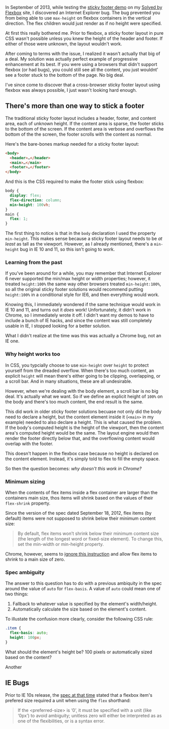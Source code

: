 <!--
{
  "layout": "article",
  "title": "Normalizing Cross-browser Flexbox Issues",
  "draft": true,
  "date": "2014-12-24T11:23:39-08:00",
  "tags": [
    "CSS"
  ]
}
-->

<!--
A. Introduction (explaining the problem)
B. Case Study: sticky footer
   1. Min-height
      a. IE's max-height
   2. Height
      a. min-content inconsistencies
B. What are the inconsistencies?
   1. IE min-height bug
   2. min-content spec changes
      a. How do browsers calculate the height of a flex-item when there is not enough available space?
         i. Flex-basis >> height/width >> ???
        ii. Some browsers use the natural size of the content, and some don't.
   3. IE flex-basis bug
C. Dealing with the inconsistencies
   1. Using height instead of min-height
   2. Using `flex-shrink:1`
   3. Using 0% instead of 0
      a. Using `%` instead of `px` because most minifiers don't seem to strip %
D. Conclusion
   1. Almost every cross-browser issue can be easily worked-around
-->

In September of 2013, while testing the [sticky footer demo](http://philipwalton.github.io/solved-by-flexbox/demos/sticky-footer/) on my [Solved by Flexbox](http://philipwalton.github.io/solved-by-flexbox/) site, I discovered an Internet Explorer bug. The bug prevented you from being able to use `max-height` on flexbox containers in the vertical direction. The flex children would just render as if no height were specified.

At first this really bothered me. Prior to flexbox, a sticky footer layout in pure CSS wasn't possible unless you knew the height of the header and footer. If either of those were unknown, the layout wouldn't work.

After coming to terms with the issue, I realized it wasn't actually that big of a deal. My solution was actually perfect example of progressive enhancement at its best. If you were using a browsers that didn't support flexbox (or had bugs), you could still see all the content, you just wouldnt' see a footer stuck to the bottom of the page. No big deal.

I've since come to discover that a cross-browser sticky footer layout using flexbox was always possible, I just wasn't looking hard enough.

## There's more than one way to stick a footer

The traditional sticky footer layout includes a header, footer, and content area, each of unknown height. If the content area is sparse, the footer sticks to the bottom of the screen. If the content area is verbose and overflows the bottom of the the screen, the footer scrolls with the content as normal.

Here's the bare-bones markup needed for a sticky footer layout:


```html
<body>
  <header>…</header>
  <main>…</main>
  <footer>…</footer>
</body>
```

And this is the CSS required to make the footer stick using flexbox:

```css
body {
  display: flex;
  flex-direction: column;
  min-height: 100vh;
}
main {
  flex: 1;
}
```

The first thing to notice is that in the `body` declaration I used the property `min-height`. This makes sense because a sticky footer layout needs to be *at least* as tall as the viewport. However, as I already mentioned, there's a `min-height` bug in IE 10 and 11, so this isn't going to work.

### Learning from the past

If you've been around for a while, you may remember that Internet Explorer 6 never supported the min/max height or width properties; however, it treated `height:100%` the same way other browsers treated `min-height:100%`, so all the original sticky footer solutions would recommend putting `height:100%` in a conditional style for IE6, and then everything would work.

Knowing this, I immediately wondered if the same technique would work in IE 10 and 11, and turns out it *does* work! Unfortunately, it didn't work in Chrome, so I immediately wrote it off. I didn't want my demos to have to include a bunch of IE hacks, and since the content was still completely usable in IE, I stopped looking for a better solution.

What I didn't realize at the time was this was actually a Chrome bug, not an IE one.

### Why height works too

In CSS, you typcially choose to use `min-height` over `height` to protect yourself from the dreaded overflow. When there's too much content, an explicit `height` will mean there's either going to be clipping, overlapping, or a scroll bar. And in many situations, these are all undesirable.

However, when we're dealing with the body element, a scroll bar is no big deal. It's actually what we want. So if we define an explicit height of `100%` on the body and there's too much content, the end result is the same.

This did work in older sticky footer solutions becuase not only did the body need to declare a height, but the content element inside it (`<main>` in my example) needed to also declare a height. This is what caused the problem. If the body's computed height is the height of the viewport, then the content area's computed height would be the same. The layout engine would then render the footer directly below that, and the overflowing content would overlap with the footer.

This doesn't happen in the flexbox case because no height is declared on the content element. Instead, it's simply told to flex to fill the empty space.

So then the question becomes: *why doesn't this work in Chrome?*

### Minimum sizing

When the contents of flex items inside a flex container are larger than the containers main size, thos items will shrink based on the values of their `flex-shrink` property.

Since the version of the spec dated September 18, 2012, flex items (by default) items were not supposed to shrink below their minimum content size:

> By default, flex items won’t shrink below their minimum content size (the length of the longest word or fixed-size element). To change this, set the min-width or min-height property.

Chrome, however, seems to [ignore this instruction](http://lists.w3.org/Archives/Public/www-style/2014Dec/0249.html) and allow flex items to shrink to a main size of zero.







### Spec ambiguity

The answer to this question has to do with a previous ambiquity in the spec around the value of `auto` for `flex-basis`. A value of `auto` could mean one of two things:

1. Fallback to whatever value is specified by the element's width/height.
2. Automatically calculate the size based on the element's content.

To illustate the confusion more clearly, consider the following CSS rule:

```css
.item {
  flex-basis: auto;
  height: 100px;
}
```

What should the element's height be? 100 pixels or automatically sized based on the content?

Another


## IE Bugs

Prior to IE 10s release, the [spec at that time](http://www.w3.org/TR/2012/WD-css3-flexbox-20120322/#flexibility) stated that a flexbox item's prefered size required a unit when using the `flex` shorthand:

>  If the &lt;preferred-size&gt; is ‘0’, it must be specified with a unit (like ‘0px’) to avoid ambiguity; unitless zero will either be interpreted as as one of the flexibilities, or is a syntax error.






